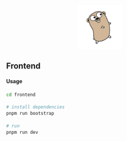<p align="center">
  <img width="120" src="./src/assets/go.webp">
</p>

## Frontend

#### Usage

```bash
cd frontend

# install dependencies
pnpm run bootstrap

# run
pnpm run dev
```
